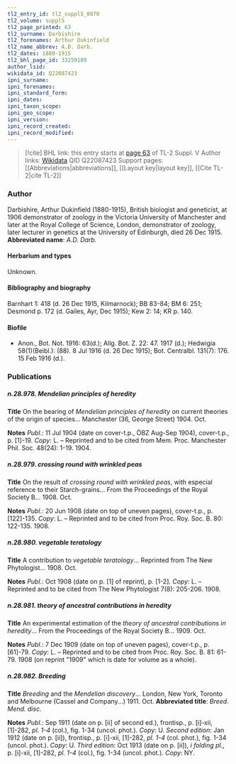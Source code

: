 ```yaml
---
tl2_entry_id: tl2_suppl5_0070
tl2_volume: suppl5
tl2_page_printed: 63
tl2_surname: Darbishire
tl2_forenames: Arthur Dukinfield
tl2_name_abbrev: A.D. Darb.
tl2_dates: 1880-1915
tl2_bhl_page_id: 33259109
author_lsid: 
wikidata_id: Q22087423
ipni_surname: 
ipni_forenames: 
ipni_standard_form: 
ipni_dates: 
ipni_taxon_scope: 
ipni_geo_scope: 
ipni_version: 
ipni_record_created: 
ipni_record_modified:
---
```


> [!cite] BHL link: this entry starts at [page 63](https://www.biodiversitylibrary.org/page/33259109) of TL-2 Suppl. V
> Author links: [Wikidata](https://www.wikidata.org/wiki/Q22087423) QID Q22087423
> Support pages: [[Abbreviations|abbreviations]], [[Layout key|layout key]], [[Cite TL-2|cite TL-2]]

### Author

Darbishire, Arthur Dukinfield (1880-1915), British biologist and geneticist, at 1906 demonstrator of zoology in the Victoria University of Manchester and later at the Royal College of Science, London, demonstrator of zoology, later lecturer in genetics at the University of Edinburgh, died 26 Dec 1915. 
**Abbreviated name**: *A.D. Darb.*

#### Herbarium and types

Unknown.

#### Bibliography and biography

Barnhart 1: 418 (d. 26 Dec 1915, Kilmarnock); BB 83-84; BM 6: 251; Desmond p. 172 (d. Gailes, Ayr, Dec 1915); Kew 2: 14; KR p. 140.

#### Biofile

- Anon., Bot. Not. 1916: 63(d.); Allg. Bot. Z. 22: 47. 1917 (d.); Hedwigia 58(1)(Beibl.): (88). 8 Jul 1916 (d. 26 Dec 1915); Bot. Centralbl. 131(7): 176. 15 Feb 1916 (d.).

### Publications

##### n.28.978. Mendelian principles of heredity

**Title**
On the bearing of *Mendelian principles of heredity* on current theories of the origin of species... Manchester (36, George Street) 1904. Oct.

**Notes**
*Publ*.: 11 Jul 1904 (date on cover-t.p., ÖBZ Aug-Sep 1904), cover-t.p., p. \[1\]-19. *Copy*: L. – Reprinted and to be cited from Mem. Proc. Manchester Phil. Soc. 48(24): 1-19. 1904.

##### n.28.979. crossing round with wrinkled peas

**Title**
On the result of *crossing round with wrinkled peas*, with especial reference to their Starch-grains... From the Proceedings of the Royal Society B... 1908. Oct.

**Notes**
*Publ*.: 20 Jun 1908 (date on top of uneven pages), cover-t.p., p. \[122\]-135. *Copy*: L. – Reprinted and to be cited from Proc. Roy. Soc. B. 80: 122-135. 1908.

##### n.28.980. vegetable teratology

**Title**
A contribution to *vegetable teratology*... Reprinted from The New Phytologist... 1908. Oct.

**Notes**
*Publ*.: Oct 1908 (date on p. \[1\] of reprint), p. \[1-2\]. *Copy*: L. – Reprinted and to be cited from The New Phytologist 7(8): 205-206. 1908.

##### n.28.981. theory of ancestral contributions in heredity

**Title**
An experimental estimation of the *theory of ancestral contributions in heredity*... From the Proceedings of the Royal Society B... 1909. Oct.

**Notes**
*Publ*.: 7 Dec 1909 (date on top of uneven pages), cover-t.p., p. \[61\]-79. *Copy*: L. – Reprinted and to be cited from Proc. Roy. Soc. B. 81: 61-79. 1908 (on reprint "1909" which is date for volume as a whole).

##### n.28.982. Breeding

**Title**
*Breeding* and the *Mendelian discovery*... London, New York, Toronto and Melbourne (Cassel and Company...) 1911. Oct.
**Abbreviated title**: *Breed. Mend. disc.*

**Notes**
*Publ*.: Sep 1911 (date on p. \[ii\] of second ed.), frontisp., p. \[i\]-xii, \[1\]-282, *pl. 1-4* (col.), fig. 1-34 (uncol. phot.). *Copy*: U.
*Second edition*: Jan 1912 (date on p. \[ii\]), frontisp., p. \[i\]-xii, \[1\]-282, *pl. 1-4* (col. phot.), fig. 1-34 (uncol. phot.). *Copy*: U.
*Third edition*: Oct 1913 (date on p. \[ii\]), *i folding pl*., p. \[i\]-xii, \[1\]-282, *pl. 1-4* (col.), fig. 1-34 (uncol. phot.). *Copy*: NY.

